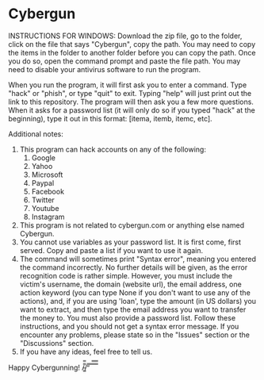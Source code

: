 # Cybergun

INSTRUCTIONS FOR WINDOWS: Download the zip file, go to the folder, click on the file that says "Cybergun", copy the path. You may need to copy the items in the folder to another folder before you can copy the path. Once you do so, open the command prompt and paste the file path. You may need to disable your antivirus software to run the program.

When you run the program, it will first ask you to enter a command. Type "hack" or "phish", or type "quit" to exit. Typing "help" will just print out the link to this repository.
The program will then ask you a few more questions. When it asks for a password list (it will only do so if you typed "hack" at the beginning), type it out in this format: [itema, itemb, itemc, etc].

Additional notes:

1. This program can hack accounts on any of the following:
    1. Google
    2. Yahoo
    3. Microsoft
    4. Paypal
    5. Facebook
    6. Twitter
    7. Youtube
    8. Instagram
2. This program is not related to cybergun.com or anything else named Cybergun.
3. You cannot use variables as your password list. It is first come, first served. Copy and paste a list if you want to use it again.
4. The command will sometimes print "Syntax error", meaning you entered the command incorrectly. No further details will be given, as the error recognition code is rather simple. However, you must include the victim's username, the domain (website url), the email address, one action keyword (you can type None if you don't want to use any of the actions), and, if you are using 'loan', type the amount (in US dollars) you want to extract, and then type the email address you want to transfer the money to. You must also provide a password list. Follow these instructions, and you should not get a syntax error message. If you encounter any problems, please state so in the "Issues" section or the "Discussions" section.
5. If you have any ideas, feel free to tell us.

Happy Cybergunning!
/̵͇̿̿/’̿’̿ ̿ ̿̿ ̿̿ ̿̿

